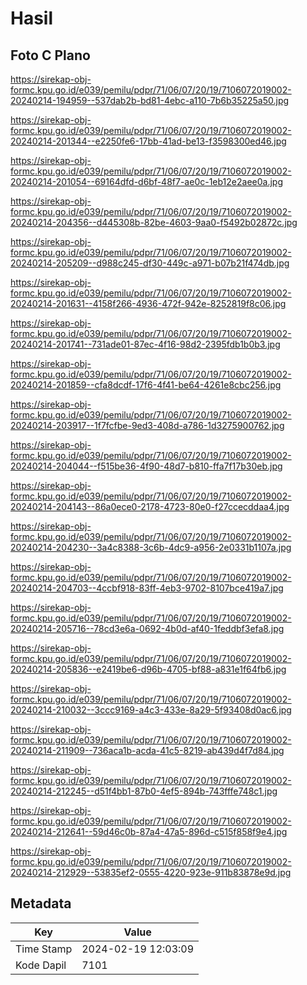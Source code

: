 # Hasil

## Foto C Plano

https://sirekap-obj-formc.kpu.go.id/e039/pemilu/pdpr/71/06/07/20/19/7106072019002-20240214-194959--537dab2b-bd81-4ebc-a110-7b6b35225a50.jpg

https://sirekap-obj-formc.kpu.go.id/e039/pemilu/pdpr/71/06/07/20/19/7106072019002-20240214-201344--e2250fe6-17bb-41ad-be13-f3598300ed46.jpg

https://sirekap-obj-formc.kpu.go.id/e039/pemilu/pdpr/71/06/07/20/19/7106072019002-20240214-201054--69164dfd-d6bf-48f7-ae0c-1eb12e2aee0a.jpg

https://sirekap-obj-formc.kpu.go.id/e039/pemilu/pdpr/71/06/07/20/19/7106072019002-20240214-204356--d445308b-82be-4603-9aa0-f5492b02872c.jpg

https://sirekap-obj-formc.kpu.go.id/e039/pemilu/pdpr/71/06/07/20/19/7106072019002-20240214-205209--d988c245-df30-449c-a971-b07b21f474db.jpg

https://sirekap-obj-formc.kpu.go.id/e039/pemilu/pdpr/71/06/07/20/19/7106072019002-20240214-201631--4158f266-4936-472f-942e-8252819f8c06.jpg

https://sirekap-obj-formc.kpu.go.id/e039/pemilu/pdpr/71/06/07/20/19/7106072019002-20240214-201741--731ade01-87ec-4f16-98d2-2395fdb1b0b3.jpg

https://sirekap-obj-formc.kpu.go.id/e039/pemilu/pdpr/71/06/07/20/19/7106072019002-20240214-201859--cfa8dcdf-17f6-4f41-be64-4261e8cbc256.jpg

https://sirekap-obj-formc.kpu.go.id/e039/pemilu/pdpr/71/06/07/20/19/7106072019002-20240214-203917--1f7fcfbe-9ed3-408d-a786-1d3275900762.jpg

https://sirekap-obj-formc.kpu.go.id/e039/pemilu/pdpr/71/06/07/20/19/7106072019002-20240214-204044--f515be36-4f90-48d7-b810-ffa7f17b30eb.jpg

https://sirekap-obj-formc.kpu.go.id/e039/pemilu/pdpr/71/06/07/20/19/7106072019002-20240214-204143--86a0ece0-2178-4723-80e0-f27ccecddaa4.jpg

https://sirekap-obj-formc.kpu.go.id/e039/pemilu/pdpr/71/06/07/20/19/7106072019002-20240214-204230--3a4c8388-3c6b-4dc9-a956-2e0331b1107a.jpg

https://sirekap-obj-formc.kpu.go.id/e039/pemilu/pdpr/71/06/07/20/19/7106072019002-20240214-204703--4ccbf918-83ff-4eb3-9702-8107bce419a7.jpg

https://sirekap-obj-formc.kpu.go.id/e039/pemilu/pdpr/71/06/07/20/19/7106072019002-20240214-205716--78cd3e6a-0692-4b0d-af40-1feddbf3efa8.jpg

https://sirekap-obj-formc.kpu.go.id/e039/pemilu/pdpr/71/06/07/20/19/7106072019002-20240214-205836--e2419be6-d96b-4705-bf88-a831e1f64fb6.jpg

https://sirekap-obj-formc.kpu.go.id/e039/pemilu/pdpr/71/06/07/20/19/7106072019002-20240214-210032--3ccc9169-a4c3-433e-8a29-5f93408d0ac6.jpg

https://sirekap-obj-formc.kpu.go.id/e039/pemilu/pdpr/71/06/07/20/19/7106072019002-20240214-211909--736aca1b-acda-41c5-8219-ab439d4f7d84.jpg

https://sirekap-obj-formc.kpu.go.id/e039/pemilu/pdpr/71/06/07/20/19/7106072019002-20240214-212245--d51f4bb1-87b0-4ef5-894b-743fffe748c1.jpg

https://sirekap-obj-formc.kpu.go.id/e039/pemilu/pdpr/71/06/07/20/19/7106072019002-20240214-212641--59d46c0b-87a4-47a5-896d-c515f858f9e4.jpg

https://sirekap-obj-formc.kpu.go.id/e039/pemilu/pdpr/71/06/07/20/19/7106072019002-20240214-212929--53835ef2-0555-4220-923e-911b83878e9d.jpg


## Metadata

| Key        | Value               |
| ---------- | ------------------- |
| Time Stamp | 2024-02-19 12:03:09 |
| Kode Dapil | 7101                |



